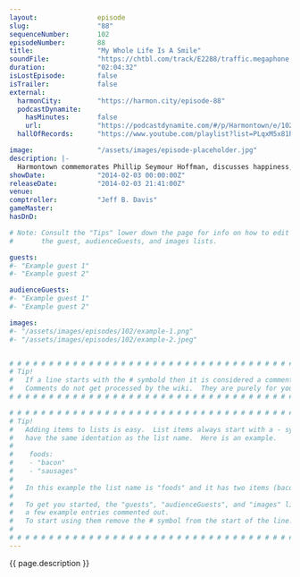 ```yaml
---
layout:               episode
slug:                 "88"
sequenceNumber:       102
episodeNumber:        88
title:                "My Whole Life Is A Smile"
soundFile:            "https://chtbl.com/track/E2288/traffic.megaphone.fm/STA8311092189.mp3?updated=1555717480"
duration:             "02:04:32"
isLostEpisode:        false
isTrailer:            false
external:
  harmonCity:         "https://harmon.city/episode-88"
  podcastDynamite:
    hasMinutes:       false
    url:              "https://podcastdynamite.com/#/p/Harmontown/e/102/88"
  hallOfRecords:      "https://www.youtube.com/playlist?list=PLqxM5x81hNObt24qHgM0laPaAsv2gT-Lw"

image:                "/assets/images/episode-placeholder.jpg"
description: |-
  Harmontown commemorates Phillip Seymour Hoffman, discusses happiness, takes a Sports Corner break and in Pathfinder, Laan-Ev introduces the gang to his friends.
showDate:             "2014-02-03 00:00:00Z"
releaseDate:          "2014-02-03 21:41:00Z"
venue:                
comptroller:          "Jeff B. Davis"
gameMaster:           
hasDnD:               

# Note: Consult the "Tips" lower down the page for info on how to edit
#       the guest, audienceGuests, and images lists.

guests:
#- "Example guest 1"
#- "Example guest 2"

audienceGuests:
#- "Example guest 1"
#- "Example guest 2"

images:
#- "/assets/images/episodes/102/example-1.png"
#- "/assets/images/episodes/102/example-2.jpeg"


# # # # # # # # # # # # # # # # # # # # # # # # # # # # # # # # # # # # # # # # # # # # #
# Tip!
#   If a line starts with the # symbold then it is considered a comment.
#   Comments do not get processed by the wiki.  They are purely for your information.
# # # # # # # # # # # # # # # # # # # # # # # # # # # # # # # # # # # # # # # # # # # # #

# # # # # # # # # # # # # # # # # # # # # # # # # # # # # # # # # # # # # # # # # # # # #
# Tip!
#   Adding items to lists is easy.  List items always start with a - symbol and have
#   have the same identation as the list name.  Here is an example.
#
#    foods:
#    - "bacon"
#    - "sausages"
#
#   In this example the list name is "foods" and it has two items (bacon, and sausages).
#
#   To get you started, the "guests", "audienceGuests", and "images" lists below have
#   a few example entries commented out.
#   To start using them remove the # symbol from the start of the line.
#
# # # # # # # # # # # # # # # # # # # # # # # # # # # # # # # # # # # # # # # # # # # # #
---
```


<!-- The episode description will be rendered here -->
{{ page.description }}

<!-- Add your content BELOW here -->
<!-- vvvvvvvvvvvvvvvvvvvvvvvvvvv -->




<!-- ^^^^^^^^^^^^^^^^^^^^^^^^^^^ -->
<!-- Add your content ABOVE here -->

<!-- The episode gallery will be rendered here -->